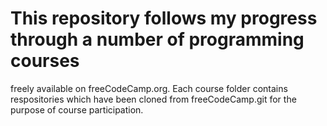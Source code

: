# This repository follows my progress through a number of programming courses 
freely available on freeCodeCamp.org. Each course folder contains respositories
which have been cloned from freeCodeCamp.git for the purpose of course 
participation.

